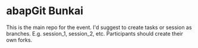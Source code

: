 # abapGit Bunkai

This is the main repo for the event. I'd suggest to create tasks or session as branches. E.g. session_1, session_2, etc. Participants should create their own forks.
